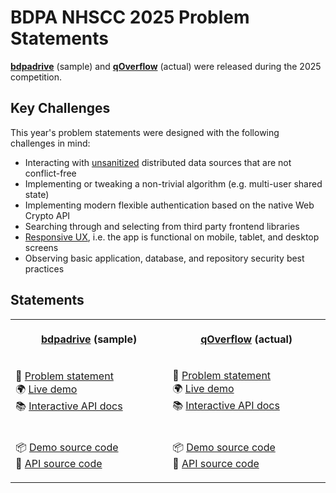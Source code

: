 # BDPA NHSCC 2025 Problem Statements

[**bdpadrive**](/2025/bdpadrive) (sample) and [**qOverflow**](/2025/qoverflow)
(actual) were released during the 2025 competition.

## Key Challenges

This year's problem statements were designed with the following challenges in
mind:

- Interacting with
  [unsanitized](https://www.esecurityplanet.com/endpoint/prevent-web-attacks-using-input-sanitization)
  distributed data sources that are not conflict-free
- Implementing or tweaking a non-trivial algorithm (e.g. multi-user shared
  state)
- Implementing modern flexible authentication based on the native Web Crypto API
- Searching through and selecting from third party frontend libraries
- [Responsive UX](https://en.wikipedia.org/wiki/Responsive_web_design), i.e. the
  app is functional on mobile, tablet, and desktop screens
- Observing basic application, database, and repository security best practices

## Statements

<table>
<tr>
<th>
<img width="500" height="1" />
<p align="center"><strong><a href="/2025">bdpadrive</a> (sample)</strong></p>
</th>
<th>
<img width="500" height="1" />
<p align="center"><strong><a href="/2025">qOverflow</a> (actual)</strong></p>
</th>
</tr>
<tr>
<td>
<img width="500" height="1" />
<p>
📑 <a href="/2025/bdpadrive">Problem statement</a>
<br />
🌍 <a href="https://drive.solutions.hscc.bdpa.org">Live demo</a>
<br />
📚 <a href="https://hsccebun98j2.docs.apiary.io/">Interactive API docs</a>
</p>
</td>
<td>
<p>
📑 <a href="/2025/qoverflow">Problem statement</a>
<br />
🌍 <a href="https://qoverflow.solutions.hscc.bdpa.org">Live demo</a>
<br />
📚 <a href="https://hscc8udvc7gs.docs.apiary.io/">Interactive API docs</a>
<br />
</p>
</td>
</tr>
<tr>
<td>
<img width="500" height="1" />
<p>
📦 <a href="https://github.com/nhscc/drive.solutions.hscc.bdpa.org">Demo source code</a>
<br />
🎒 <a href="https://github.com/nhscc/drive.api.hscc.bdpa.org">API source code</a>
</p>
</td>
<td>
<img width="500" height="1" />
<p>
📦 <a href="https://github.com/nhscc/qoverflow.solutions.hscc.bdpa.org">Demo source code</a>
<br />
🎒 <a href="https://github.com/nhscc/qoverflow.api.hscc.bdpa.org">API source code</a>
</p>
</td>
</tr>
</table>

